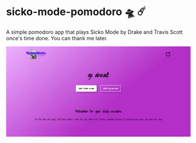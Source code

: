 # sicko-mode-pomodoro 🛸 ☄️

A simple pomodoro app that plays Sicko Mode by Drake and Travis Scott once's time done. You can thank me later.

![](./images/sicko-mode-pomodoro-preview.png)
